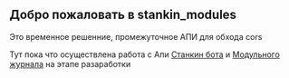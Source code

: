 ## Добро пожаловать в stankin_modules

Это временное решенние, промежуточное АПИ для обхода cors

Тут пока что осуществлена работа с Апи [Станкин бота](https://apps.sdore.me/StankinBot) и [Модульного журнала](https://github.com/stankin/mj) на этапе разаработки
